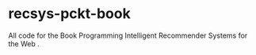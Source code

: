 recsys-pckt-book
================

All code for the Book Programming Intelligent Recommender Systems for the Web .